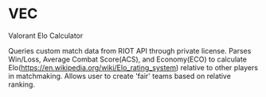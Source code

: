 # VEC
Valorant Elo Calculator

Queries custom match data from RIOT API through private license.
Parses Win/Loss, Average Combat Score(ACS), and Economy(ECO) to calculate Elo(https://en.wikipedia.org/wiki/Elo_rating_system) relative to other players in matchmaking.
Allows user to create 'fair' teams based on relative ranking.
